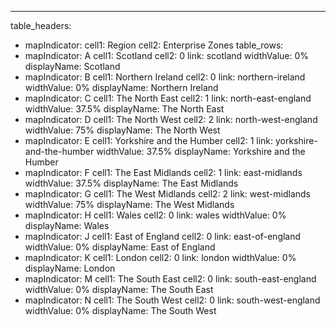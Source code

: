 ---
table_headers:
 - mapIndicator:
   cell1: Region
   cell2: Enterprise Zones
table_rows:
 - mapIndicator: A
   cell1: Scotland
   cell2: 0
   link: scotland
   widthValue: 0%
   displayName: Scotland
 - mapIndicator: B
   cell1: Northern Ireland
   cell2: 0
   link: northern-ireland
   widthValue: 0%
   displayName: Northern Ireland
 - mapIndicator: C
   cell1: The North East
   cell2: 1
   link: north-east-england
   widthValue: 37.5%
   displayName: The North East
 - mapIndicator: D
   cell1: The North West
   cell2: 2
   link: north-west-england
   widthValue: 75%
   displayName: The North West
 - mapIndicator: E
   cell1: Yorkshire and the Humber
   cell2: 1
   link: yorkshire-and-the-humber
   widthValue: 37.5%
   displayName: Yorkshire and the Humber
 - mapIndicator: F
   cell1: The East Midlands
   cell2: 1
   link: east-midlands
   widthValue: 37.5%
   displayName: The East Midlands
 - mapIndicator: G
   cell1: The West Midlands
   cell2: 2
   link: west-midlands
   widthValue: 75%
   displayName: The West Midlands
 - mapIndicator: H
   cell1: Wales
   cell2: 0
   link: wales
   widthValue: 0%
   displayName: Wales
 - mapIndicator: J
   cell1: East of England
   cell2: 0
   link: east-of-england
   widthValue: 0%
   displayName: East of England
 - mapIndicator: K
   cell1: London
   cell2: 0
   link: london
   widthValue: 0%
   displayName: London
 - mapIndicator: M
   cell1: The South East
   cell2: 0
   link: south-east-england
   widthValue: 0%
   displayName: The South East
 - mapIndicator: N
   cell1: The South West
   cell2: 0
   link: south-west-england
   widthValue: 0%
   displayName: The South West
